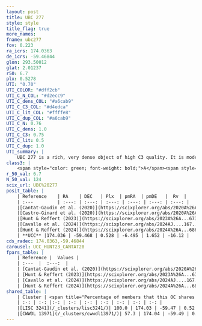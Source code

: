 ```yaml
---
layout: post
title: UBC 277
style: style
title_flag: true
more_names: 
fname: ubc277
fov: 0.223
ra_icrs: 174.0363
de_icrs: -59.46844
glon: 293.50012
glat: 2.01237
r50: 6.7
plx: 0.5278
UTI: "0.70"
UTI_COLOR: "#dff2cb"
UTI_C_N_COL: "#d2ecc9"
UTI_C_dens_COL: "#a6cab9"
UTI_C_C3_COL: "#d4edca"
UTI_C_lit_COL: "#ffffe8"
UTI_C_dup_COL: "#a6cab9"
UTI_C_N: 0.76
UTI_C_dens: 1.0
UTI_C_C3: 0.75
UTI_C_lit: 0.5
UTI_C_dup: 1.0
UTI_summary: |
    UBC 277 is a rich, very dense object of high C3 quality. It is moderately studied in the literature. This object shares a large percentage of members with 2 later reported entries.
class3: |
    <span style="color: green; font-weight: bold;">A</span><span style="color: #FFC300; font-weight: bold;">B</span>
r_50_val: 6.7
N_50_val: 124
scix_url: UBC%20277
posit_table: |
    | Reference    | RA    | DEC   | Plx  | pmRA  | pmDE   |  Rv  |
    | :---         | :---: | :---: | :---: | :---: | :---: | :---: |
    |[Cantat-Gaudin et al. (2020)](https://scixplorer.org/abs/2020A%26A...640A...1C) | 174.042 | -59.46 | 0.53 | -6.503 | 1.618 | -- |
    |[Castro-Ginard et al. (2020)](https://scixplorer.org/abs/2020A%26A...635A..45C) | 174.036 | -59.465 | 0.528 | -6.496 | 1.617 | -- |
    |[Hunt & Reffert (2023)](https://scixplorer.org/abs/2023A%26A...673A.114H) | 173.99 | -59.49 | 0.523 | -6.494 | 1.649 | -13.711 |
    |[Cavallo et al. (2024)](https://scixplorer.org/abs/2024AJ....167...12C) | 174.063 | -59.472 | 0.523 | -- | -- | -- |
    |[Hunt & Reffert (2024)](https://scixplorer.org/abs/2024A%26A...686A..42H) | 173.99 | -59.49 | 0.523 | -6.494 | 1.649 | -13.711 |
    | **UCC** |174.036 | -59.468 | 0.528 | -6.495 | 1.652 | -16.12 | 
cds_radec: 174.0363,-59.46844
carousel: UCC_HUNT23_CANTAT20
fpars_table: |
    | Reference |  Values |
    | :---  |  :---:  |
    | [Cantat-Gaudin et al. (2020)](https://scixplorer.org/abs/2020A%26A...640A...1C) | `AVNN=1.05, DMNN=11.32, AgeNN=8.01` |
    | [Hunt & Reffert (2023)](https://scixplorer.org/abs/2023A%26A...673A.114H) | `AV50=0.913, diffAV50=0.665, MOD50=11.269, logAge50=8.009` |
    | [Cavallo et al. (2024)](https://scixplorer.org/abs/2024AJ....167...12C) | `AV50=1.11, dMod50=11.46, logAge50=8.17, [Fe/H]50=0.36` |
    | [Hunt & Reffert (2024)](https://scixplorer.org/abs/2024A%26A...686A..42H) | `MassJ=726.585` |
shared_table: |
    | Cluster | <span title="Percentage of members that this OC shares with the ones listed">%</span>   | RA   | DEC   | Plx   | pmRA  | pmDE  | Rv | UTI |
    | :-: | :-: |:-: | :-: | :-: | :-: | :-: | :-: | :-: |
    |[LISC 3241](/_clusters/lisc3241/)| 100.0 | 174.03 | -59.47 | 0.52 | -6.5 | 1.66 | -14.08 |0.19 |
    |[CWWDL 13971](/_clusters/cwwdl13971/)| 57.3 | 174.04 | -59.49 | 0.52 | -6.48 | 1.66 | -16.12 |0.0 |
---
```

